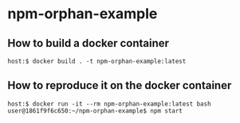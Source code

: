 # npm-orphan-example

## How to build a docker container

```
host:$ docker build . -t npm-orphan-example:latest
```

## How to reproduce it on the docker container

```
host:$ docker run -it --rm npm-orphan-example:latest bash
user@1861f9f6c650:~/npm-orphan-example$ npm start
```

